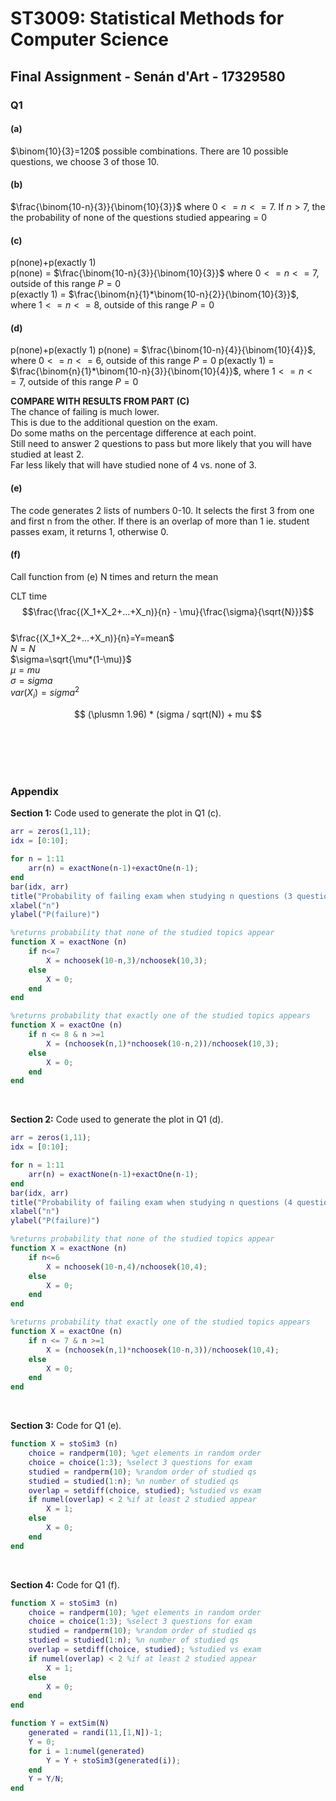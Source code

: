 # ST3009: Statistical Methods for Computer Science

## Final Assignment - Senán d'Art - 17329580

### Q1  

#### (a)

$\binom{10}{3}=120$ possible combinations. There are 10 possible questions, we choose 3 of those 10.

#### (b)

$\frac{\binom{10-n}{3}}{\binom{10}{3}}$ where $0<=n<=7$. If $n>7$, the the probability of none of the questions studied appearing = 0  

#### (c)  

p(none)+p(exactly 1)  
p(none) = $\frac{\binom{10-n}{3}}{\binom{10}{3}}$ where $0<=n<=7$, outside of this range $P=0$  
p(exactly 1) = $\frac{\binom{n}{1}*\binom{10-n}{2}}{\binom{10}{3}}$, where $1<=n<=8$, outside of this range $P=0$  

<!-- ![Graph of P(failure) with 3 questions on exam](images/Q1_c.png) -->

#### (d)  

p(none)+p(exactly 1)
p(none) = $\frac{\binom{10-n}{4}}{\binom{10}{4}}$, where $0<=n<=6$, outside of this range $P=0$
p(exactly 1) = $\frac{\binom{n}{1}*\binom{10-n}{3}}{\binom{10}{4}}$, where $1<=n<=7$, outside of this range $P=0$  

<!-- ![Graph of P(failure) with 4 questions on exam](images/Q1_d.png) -->

**COMPARE WITH RESULTS FROM PART (C)**  
The chance of failing is much lower.  
This is due to the additional question on the exam.  
Do some maths on the percentage difference at each point.  
Still need to answer 2 questions to pass but more likely that you will have studied at least 2.  
Far less likely that will have studied none of 4 vs. none of 3.


#### (e)

The code generates 2 lists of numbers 0-10. It selects the first 3 from one and first n from the other. If there is an overlap of more than 1 ie. student passes exam, it returns 1, otherwise 0.

#### (f)

Call function from (e) N times and return the mean

CLT time  
$$\frac{\frac{(X_1+X_2+...+X_n)}{n} - \mu}{\frac{\sigma}{\sqrt{N}}}$$  
$\frac{(X_1+X_2+...+X_n)}{n}=Y=mean$  
$N=N$  
$\sigma=\sqrt{\mu*(1-\mu)}$  
$\mu = mu$  
$\sigma=sigma$  
$var(X_i) = sigma^2$  

$$
(\plusmn 1.96) * (sigma / sqrt(N)) + mu
$$







<br><br><br><br>

### Appendix

**Section 1:** Code used to generate the plot in Q1 (c).
```matlab
arr = zeros(1,11);
idx = [0:10];

for n = 1:11
    arr(n) = exactNone(n-1)+exactOne(n-1);
end
bar(idx, arr)
title("Probability of failing exam when studying n questions (3 questions on paper)")
xlabel("n")
ylabel("P(failure)")

%returns probability that none of the studied topics appear
function X = exactNone (n)
    if n<=7
        X = nchoosek(10-n,3)/nchoosek(10,3);
    else
        X = 0;
    end
end

%returns probability that exactly one of the studied topics appears
function X = exactOne (n)
    if n <= 8 & n >=1
        X = (nchoosek(n,1)*nchoosek(10-n,2))/nchoosek(10,3);
    else
        X = 0;
    end
end
```
 
<br>

**Section 2:** Code used to generate the plot in Q1 (d).
```matlab
arr = zeros(1,11);
idx = [0:10];

for n = 1:11
    arr(n) = exactNone(n-1)+exactOne(n-1);
end
bar(idx, arr)
title("Probability of failing exam when studying n questions (4 questions on paper)")
xlabel("n")
ylabel("P(failure)")

%returns probability that none of the studied topics appear
function X = exactNone (n)
    if n<=6
        X = nchoosek(10-n,4)/nchoosek(10,4);
    else
        X = 0;
    end
end

%returns probability that exactly one of the studied topics appears
function X = exactOne (n)
    if n <= 7 & n >=1
        X = (nchoosek(n,1)*nchoosek(10-n,3))/nchoosek(10,4);
    else
        X = 0;
    end
end
```

<br>

**Section 3:** Code for Q1 (e).
```matlab
function X = stoSim3 (n)
    choice = randperm(10); %get elements in random order
    choice = choice(1:3); %select 3 questions for exam
    studied = randperm(10); %random order of studied qs
    studied = studied(1:n); %n number of studied qs
    overlap = setdiff(choice, studied); %studied vs exam
    if numel(overlap) < 2 %if at least 2 studied appear
        X = 1;
    else
        X = 0;
    end
end
```

<br>

**Section 4:** Code for Q1 (f).
```matlab
function X = stoSim3 (n)
    choice = randperm(10); %get elements in random order
    choice = choice(1:3); %select 3 questions for exam
    studied = randperm(10); %random order of studied qs
    studied = studied(1:n); %n number of studied qs
    overlap = setdiff(choice, studied); %studied vs exam
    if numel(overlap) < 2 %if at least 2 studied appear
        X = 1;
    else
        X = 0;
    end
end

function Y = extSim(N)
    generated = randi(11,[1,N])-1;
    Y = 0;
    for i = 1:numel(generated)
        Y = Y + stoSim3(generated(i));
    end
    Y = Y/N;
end
```
